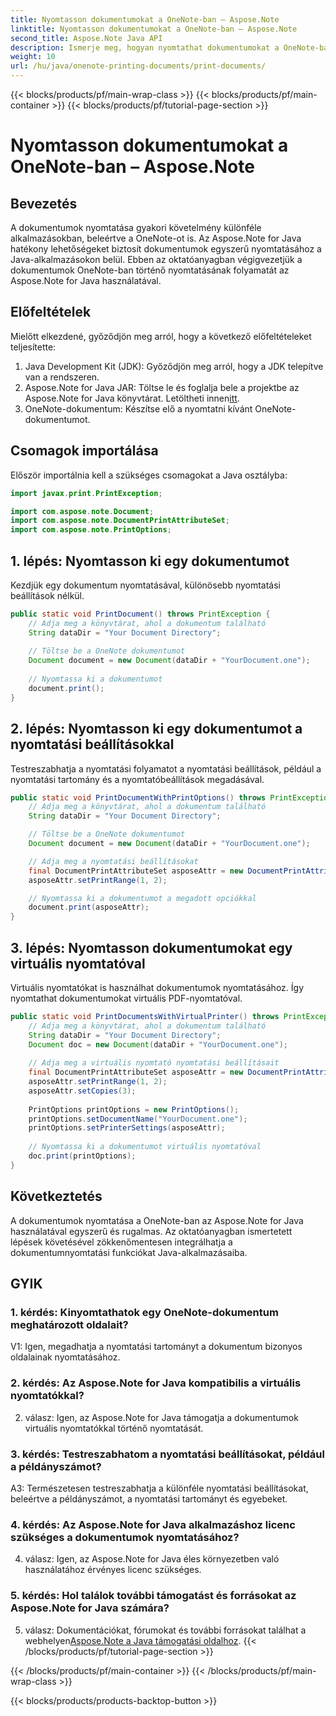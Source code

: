 ```yaml
---
title: Nyomtasson dokumentumokat a OneNote-ban – Aspose.Note
linktitle: Nyomtasson dokumentumokat a OneNote-ban – Aspose.Note
second_title: Aspose.Note Java API
description: Ismerje meg, hogyan nyomtathat dokumentumokat a OneNote-ban az Aspose.Note for Java használatával. Lépésről lépésre, kódpéldákkal és testreszabható lehetőségekkel.
weight: 10
url: /hu/java/onenote-printing-documents/print-documents/
---
```


{{< blocks/products/pf/main-wrap-class >}}
{{< blocks/products/pf/main-container >}}
{{< blocks/products/pf/tutorial-page-section >}}

# Nyomtasson dokumentumokat a OneNote-ban – Aspose.Note

## Bevezetés

A dokumentumok nyomtatása gyakori követelmény különféle alkalmazásokban, beleértve a OneNote-ot is. Az Aspose.Note for Java hatékony lehetőségeket biztosít dokumentumok egyszerű nyomtatásához a Java-alkalmazásokon belül. Ebben az oktatóanyagban végigvezetjük a dokumentumok OneNote-ban történő nyomtatásának folyamatát az Aspose.Note for Java használatával.

## Előfeltételek

Mielőtt elkezdené, győződjön meg arról, hogy a következő előfeltételeket teljesítette:

1. Java Development Kit (JDK): Győződjön meg arról, hogy a JDK telepítve van a rendszeren.
2.  Aspose.Note for Java JAR: Töltse le és foglalja bele a projektbe az Aspose.Note for Java könyvtárat. Letöltheti innen[itt](https://releases.aspose.com/note/java/).
3. OneNote-dokumentum: Készítse elő a nyomtatni kívánt OneNote-dokumentumot.

## Csomagok importálása

Először importálnia kell a szükséges csomagokat a Java osztályba:

```java
import javax.print.PrintException;

import com.aspose.note.Document;
import com.aspose.note.DocumentPrintAttributeSet;
import com.aspose.note.PrintOptions;
```

## 1. lépés: Nyomtasson ki egy dokumentumot

Kezdjük egy dokumentum nyomtatásával, különösebb nyomtatási beállítások nélkül.

```java
public static void PrintDocument() throws PrintException {
    // Adja meg a könyvtárat, ahol a dokumentum található
    String dataDir = "Your Document Directory";
    
    // Töltse be a OneNote dokumentumot
    Document document = new Document(dataDir + "YourDocument.one");
    
    // Nyomtassa ki a dokumentumot
    document.print();
}
```

## 2. lépés: Nyomtasson ki egy dokumentumot a nyomtatási beállításokkal

Testreszabhatja a nyomtatási folyamatot a nyomtatási beállítások, például a nyomtatási tartomány és a nyomtatóbeállítások megadásával.

```java
public static void PrintDocumentWithPrintOptions() throws PrintException {
    // Adja meg a könyvtárat, ahol a dokumentum található
    String dataDir = "Your Document Directory";

    // Töltse be a OneNote dokumentumot
    Document document = new Document(dataDir + "YourDocument.one");

    // Adja meg a nyomtatási beállításokat
    final DocumentPrintAttributeSet asposeAttr = new DocumentPrintAttributeSet("Microsoft XPS Document Writer");
    asposeAttr.setPrintRange(1, 2);

    // Nyomtassa ki a dokumentumot a megadott opciókkal
    document.print(asposeAttr);
}
```

## 3. lépés: Nyomtasson dokumentumokat egy virtuális nyomtatóval

Virtuális nyomtatókat is használhat dokumentumok nyomtatásához. Így nyomtathat dokumentumokat virtuális PDF-nyomtatóval.

```java
public static void PrintDocumentsWithVirtualPrinter() throws PrintException {
    // Adja meg a könyvtárat, ahol a dokumentum található
    String dataDir = "Your Document Directory";
    Document doc = new Document(dataDir + "YourDocument.one");
     
    // Adja meg a virtuális nyomtató nyomtatási beállításait
    final DocumentPrintAttributeSet asposeAttr = new DocumentPrintAttributeSet("doPDF 8");
    asposeAttr.setPrintRange(1, 2);
    asposeAttr.setCopies(3);
     
    PrintOptions printOptions = new PrintOptions();
    printOptions.setDocumentName("YourDocument.one");
    printOptions.setPrinterSettings(asposeAttr);
      
    // Nyomtassa ki a dokumentumot virtuális nyomtatóval
    doc.print(printOptions);
}
```

## Következtetés

A dokumentumok nyomtatása a OneNote-ban az Aspose.Note for Java használatával egyszerű és rugalmas. Az oktatóanyagban ismertetett lépések követésével zökkenőmentesen integrálhatja a dokumentumnyomtatási funkciókat Java-alkalmazásaiba.

## GYIK

### 1. kérdés: Kinyomtathatok egy OneNote-dokumentum meghatározott oldalait?

V1: Igen, megadhatja a nyomtatási tartományt a dokumentum bizonyos oldalainak nyomtatásához.

### 2. kérdés: Az Aspose.Note for Java kompatibilis a virtuális nyomtatókkal?

2. válasz: Igen, az Aspose.Note for Java támogatja a dokumentumok virtuális nyomtatókkal történő nyomtatását.

### 3. kérdés: Testreszabhatom a nyomtatási beállításokat, például a példányszámot?

A3: Természetesen testreszabhatja a különféle nyomtatási beállításokat, beleértve a példányszámot, a nyomtatási tartományt és egyebeket.

### 4. kérdés: Az Aspose.Note for Java alkalmazáshoz licenc szükséges a dokumentumok nyomtatásához?

4. válasz: Igen, az Aspose.Note for Java éles környezetben való használatához érvényes licenc szükséges.

### 5. kérdés: Hol találok további támogatást és forrásokat az Aspose.Note for Java számára?

 5. válasz: Dokumentációkat, fórumokat és további forrásokat találhat a webhelyen[Aspose.Note a Java támogatási oldalhoz](https://forum.aspose.com/c/note/28).
{{< /blocks/products/pf/tutorial-page-section >}}

{{< /blocks/products/pf/main-container >}}
{{< /blocks/products/pf/main-wrap-class >}}

{{< blocks/products/products-backtop-button >}}
